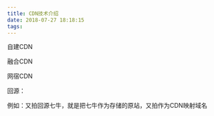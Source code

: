 ```yaml
---
title: CDN技术介绍
date: 2018-07-27 18:18:15
tags:
---
```


自建CDN

融合CDN

网宿CDN

回源：

例如：又拍回源七牛，就是把七牛作为存储的原站，又拍作为CDN映射域名